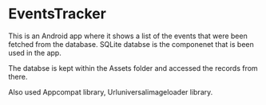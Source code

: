EventsTracker
=============
This is an Android app where it shows a list of the events that were been fetched from the database. SQLite databse is the componenet that is been used in the app.

The databse is kept within the Assets folder and accessed the records from there.

Also used Appcompat library, Urluniversalimageloader library.

